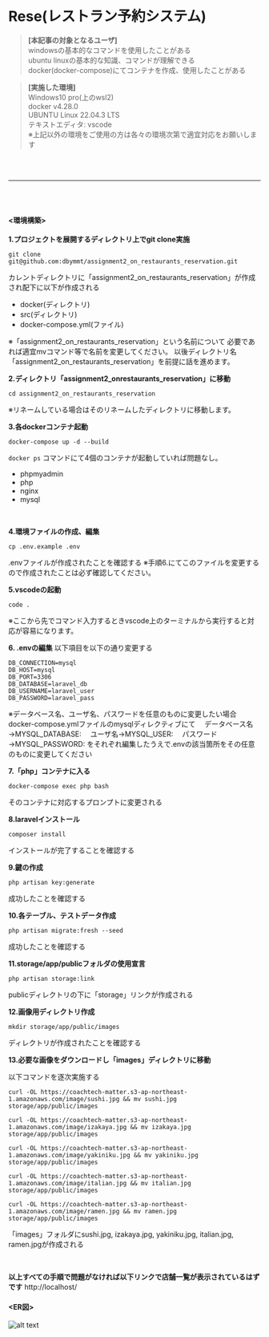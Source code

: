 # Rese(レストラン予約システム)

> **[本記事の対象となるユーザ]**  
windowsの基本的なコマンドを使用したことがある  
ubuntu linuxの基本的な知識、コマンドが理解できる  
docker(docker-compose)にてコンテナを作成、使用したことがある  

> **[実施した環境]**  
Windows10 pro(上のwsl2)  
docker v4.28.0  
UBUNTU Linux 22.04.3 LTS  
テキストエディタ: vscode  
※上記以外の環境をご使用の方は各々の環境次第で適宜対応をお願いします  

<br><br><hr><br><br>

#### <環境構築>

**1.プロジェクトを展開するディレクトリ上でgit clone実施**

~~~
git clone git@github.com:dbymmt/assignment2_on_restaurants_reservation.git
~~~

カレントディレクトリに「assignment2_on_restaurants_reservation」が作成され配下に以下が作成される
- docker(ディレクトリ)
- src(ディレクトリ)
- docker-compose.yml(ファイル)

※「assignment2_on_restaurants_reservation」という名前について
必要であれば適宜mvコマンド等で名前を変更してください。
以後ディレクトリ名「assignment2_on_restaurants_reservation」を前提に話を進めます。
<br>

**2.ディレクトリ「assignment2_onrestaurants_reservation」に移動**

~~~
cd assignment2_on_restaurants_reservation
~~~
※リネームしている場合はそのリネームしたディレクトリに移動します。
<br>

**3.各dockerコンテナ起動**

~~~
docker-compose up -d --build
~~~
```docker ps``` コマンドにて4個のコンテナが起動していれば問題なし。
- phpmyadmin
- php
- nginx
- mysql
<br>

**4.環境ファイルの作成、編集**

~~~
cp .env.example .env
~~~
.envファイルが作成されたことを確認する
※手順6.にてこのファイルを変更するので作成されたことは必ず確認してください。
<br>

**5.vscodeの起動**
~~~
code .
~~~
※ここから先でコマンド入力するときvscode上のターミナルから実行すると対応が容易になります。
<br>

**6. .envの編集**
以下項目を以下の通り変更する

~~~
DB_CONNECTION=mysql
DB_HOST=mysql
DB_PORT=3306
DB_DATABASE=laravel_db
DB_USERNAME=laravel_user
DB_PASSWORD=laravel_pass
~~~

※データベース名、ユーザ名、パスワードを任意のものに変更したい場合
docker-compose.ymlファイルのmysqlディレクティブにて
　データベース名→MYSQL_DATABASE:
　ユーザ名→MYSQL_USER:
　パスワード→MYSQL_PASSWORD:
をそれぞれ編集したうえで.envの該当箇所をその任意のものに変更してください
<br>

**7.「php」コンテナに入る**

~~~
docker-compose exec php bash
~~~
そのコンテナに対応するプロンプトに変更される
<br>

**8.laravelインストール**

~~~
composer install
~~~
インストールが完了することを確認する
<br>

**9.鍵の作成**

~~~
php artisan key:generate
~~~
成功したことを確認する
<br>

**10.各テーブル、テストデータ作成**

~~~
php artisan migrate:fresh --seed
~~~
成功したことを確認する
<br>

**11.storage/app/publicフォルダの使用宣言**

~~~
php artisan storage:link
~~~
publicディレクトリの下に「storage」リンクが作成される
<br>

**12.画像用ディレクトリ作成**

~~~
mkdir storage/app/public/images
~~~
ディレクトリが作成されたことを確認する
<br>

**13.必要な画像をダウンロードし「images」ディレクトリに移動**

以下コマンドを逐次実施する

~~~
curl -OL https://coachtech-matter.s3-ap-northeast-1.amazonaws.com/image/sushi.jpg && mv sushi.jpg storage/app/public/images
~~~

~~~
curl -OL https://coachtech-matter.s3-ap-northeast-1.amazonaws.com/image/izakaya.jpg && mv izakaya.jpg storage/app/public/images
~~~

~~~
curl -OL https://coachtech-matter.s3-ap-northeast-1.amazonaws.com/image/yakiniku.jpg && mv yakiniku.jpg storage/app/public/images
~~~

~~~
curl -OL https://coachtech-matter.s3-ap-northeast-1.amazonaws.com/image/italian.jpg && mv italian.jpg storage/app/public/images
~~~

~~~
curl -OL https://coachtech-matter.s3-ap-northeast-1.amazonaws.com/image/ramen.jpg && mv ramen.jpg storage/app/public/images
~~~

「images」フォルダにsushi.jpg, izakaya.jpg, yakiniku.jpg, italian.jpg, ramen.jpgが作成される

<br>

**以上すべての手順で問題がなければ以下リンクで店舗一覧が表示されているはずです**
http://localhost/
<br>

#### <ER図>
![alt text](coachtech_grad_restaurant_reservation_add.jpg)
